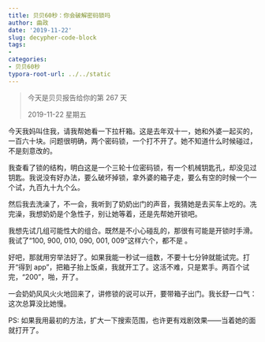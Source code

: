 ```yaml
---
title: 贝贝60秒：你会破解密码锁吗
author: 曲政
date: '2019-11-22'
slug: decypher-code-block
tags:
- 
categories:
- 贝贝60秒
typora-root-url: ../../static
---
```


>   今天是贝贝报告给你的第 267 天
>
>   2019-11-22 星期五

今天我妈叫住我，请我帮她看一下拉杆箱。这是去年双十一，她和外婆一起买的，一百六十块。问题很明确，两个密码锁，一个打不开了。她不知道什么时候碰过，不是刻意改的。

我查看了锁的结构，明白这是一个三轮十位密码锁，有一个机械钥匙孔，却没见过钥匙。我说没有好办法，要么破坏掉锁，拿外婆的箱子走，要么有空的时候一个一个试，九百九十九个么。

然后我去洗澡了，不一会，我听到了奶奶出门的声音，我猜她是去买车上吃的。冼完澡，我想奶奶是个急性子，别让她等着，还是先帮她开锁吧。

我想先试几组可能性大的组合。既然是不小心碰乱的，那很有可能是开锁时手滑。我试了“100, 900, 010, 090, 001, 009”这样六个，都不是 。

好吧，那就用穷举法好了。如果我能一秒试一组数，不要十七分钟就能试完。打开“得到 app”，把箱子抬上饭桌，我就开工了。这活不难，只是累手。两百个试完，“200”，啪，开了。

一会奶奶风风火火地回来了，讲修锁的说可以开，要带箱子出门。我长舒一口气：这次总算没比她慢。

PS: 如果我用最初的方法，扩大一下搜索范围，也许更有戏剧效果——当着她的面就打开了。